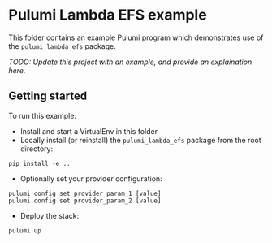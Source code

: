 # Pulumi Lambda EFS example

This folder contains an example Pulumi program which demonstrates use of the `pulumi_lambda_efs` package.

_*TODO: Update this project with an example, and provide an explaination here.*_

## Getting started

To run this example:

* Install and start a VirtualEnv in this folder
* Locally install (or reinstall) the `pulumi_lambda_efs` package from the root directory:

```
pip install -e ..
```

* Optionally set your provider configuration:

```
pulumi config set provider_param_1 [value]
pulumi config set provider_param_2 [value]
```

* Deploy the stack:

```
pulumi up
```

